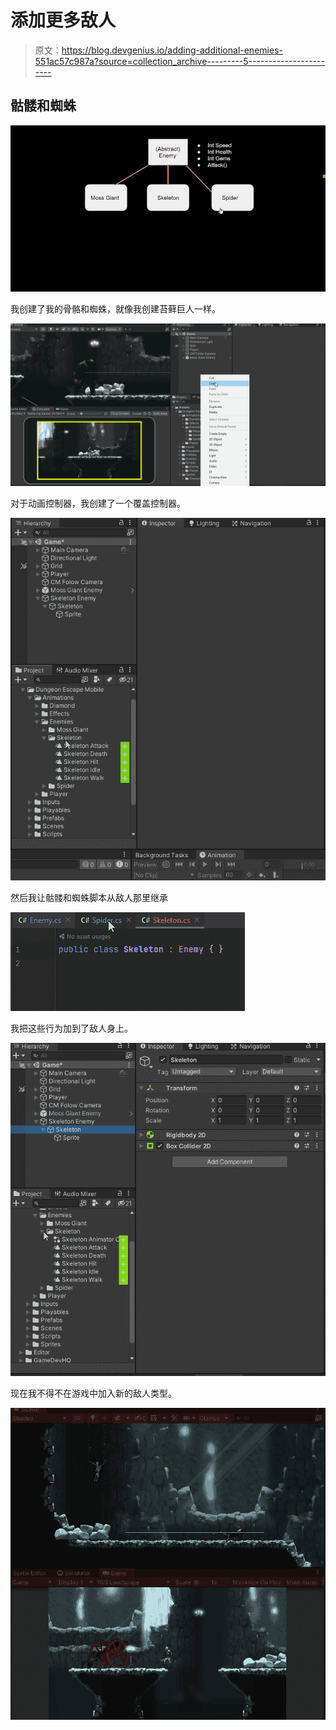 # 添加更多敌人

> 原文：<https://blog.devgenius.io/adding-additional-enemies-551ac57c987a?source=collection_archive---------5----------------------->

## 骷髅和蜘蛛

![](img/24df80c37de932e2fb8ddcd4a06d6999.png)

我创建了我的骨骼和蜘蛛，就像我创建苔藓巨人一样。

![](img/7e411371896aacd9a293a3edf8654b7d.png)

对于动画控制器，我创建了一个覆盖控制器。

![](img/e4063ff8439e32b964a3f2da9fec9860.png)

然后我让骷髅和蜘蛛脚本从敌人那里继承

![](img/5b45bc599ef906fdbffb4d6cb6290b56.png)

我把这些行为加到了敌人身上。

![](img/db17a51bcb9ce5364de1394956731033.png)

现在我不得不在游戏中加入新的敌人类型。

![](img/49f0dad7e2d680c88434d18f38eef2c4.png)